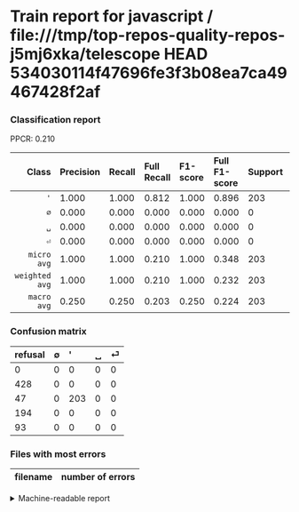 # Train report for javascript / file:///tmp/top-repos-quality-repos-j5mj6xka/telescope HEAD 534030114f47696fe3f3b08ea7ca49467428f2af

### Classification report

PPCR: 0.210

| Class | Precision | Recall | Full Recall | F1-score | Full F1-score | Support | Full Support | PPCR |
|------:|:----------|:-------|:------------|:---------|:---------|:--------|:-------------|:-----|
| `'` | 1.000| 1.000| 0.812| 1.000| 0.896| 203| 250| 0.812 |
| `∅` | 0.000| 0.000| 0.000| 0.000| 0.000| 0| 428| 0.000 |
| `␣` | 0.000| 0.000| 0.000| 0.000| 0.000| 0| 194| 0.000 |
| `⏎` | 0.000| 0.000| 0.000| 0.000| 0.000| 0| 93| 0.000 |
| `micro avg` | 1.000| 1.000| 0.210| 1.000| 0.348| 203| 965| 0.210 |
| `weighted avg` | 1.000| 1.000| 0.210| 1.000| 0.232| 203| 965| 0.210 |
| `macro avg` | 0.250| 0.250| 0.203| 0.250| 0.224| 203| 965| 0.210 |

### Confusion matrix

|refusal|  ∅| '| ␣| ⏎| 
|:---|:---|:---|:---|:---|
|0 |0 |0 |0 |0 |
|428 |0 |0 |0 |0 |
|47 |0 |203 |0 |0 |
|194 |0 |0 |0 |0 |
|93 |0 |0 |0 |0 |

### Files with most errors

| filename | number of errors|
|:----:|:-----|

<details>
    <summary>Machine-readable report</summary>
```json
{
  "cl_report": {"\u0027": {"f1-score": 1.0, "precision": 1.0, "recall": 1.0, "support": 203}, "macro avg": {"f1-score": 0.25, "precision": 0.25, "recall": 0.25, "support": 203}, "micro avg": {"f1-score": 1.0, "precision": 1.0, "recall": 1.0, "support": 203}, "weighted avg": {"f1-score": 1.0, "precision": 1.0, "recall": 1.0, "support": 203}, "\u2205": {"f1-score": 0.0, "precision": 0.0, "recall": 0.0, "support": 0}, "\u23ce": {"f1-score": 0.0, "precision": 0.0, "recall": 0.0, "support": 0}, "\u2423": {"f1-score": 0.0, "precision": 0.0, "recall": 0.0, "support": 0}},
  "cl_report_full": {"\u0027": {"f1-score": 0.8962472406181016, "precision": 1.0, "recall": 0.812, "support": 250}, "macro avg": {"f1-score": 0.2240618101545254, "precision": 0.25, "recall": 0.203, "support": 965}, "micro avg": {"f1-score": 0.3476027397260274, "precision": 1.0, "recall": 0.21036269430051813, "support": 965}, "weighted avg": {"f1-score": 0.23218840430520768, "precision": 0.25906735751295334, "recall": 0.21036269430051813, "support": 965}, "\u2205": {"f1-score": 0.0, "precision": 0.0, "recall": 0.0, "support": 428}, "\u23ce": {"f1-score": 0.0, "precision": 0.0, "recall": 0.0, "support": 93}, "\u2423": {"f1-score": 0.0, "precision": 0.0, "recall": 0.0, "support": 194}},
  "ppcr": 0.21036269430051813
}
```
</details>
